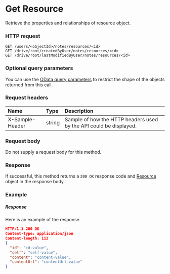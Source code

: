 # Get Resource

Retrieve the properties and relationships of resource object.
### HTTP request
```http
GET /users/<objectId>/notes/resources/<id>
GET /drive/root/createdByUser/notes/resources/<id>
GET /drive/root/lastModifiedByUser/notes/resources/<id>
```
### Optional query parameters
You can use the [OData query parameters](odata-optional-query-parameters.md) to restrict the shape of the objects returned from this call.
### Request headers
| Name       | Type | Description|
|:-----------|:------|:----------|
| X-Sample-Header  | string  | Sample of how the HTTP headers used by the API could be displayed.|

### Request body
Do not supply a request body for this method.
### Response
If successful, this method returns a `200 OK` response code and [Resource](../resources/resource.md) object in the response body.
### Example
##### Response
Here is an example of the response.
```json
HTTP/1.1 200 OK
Content-type: application/json
Content-length: 112
{
  "id": "id-value",
  "self": "self-value",
  "content": "content-value",
  "contentUrl": "contentUrl-value"
}
```

<!-- uuid: 08502429-a5ef-43fe-9930-c28e8df912fb
2015-10-09 18:31:37 UTC -->